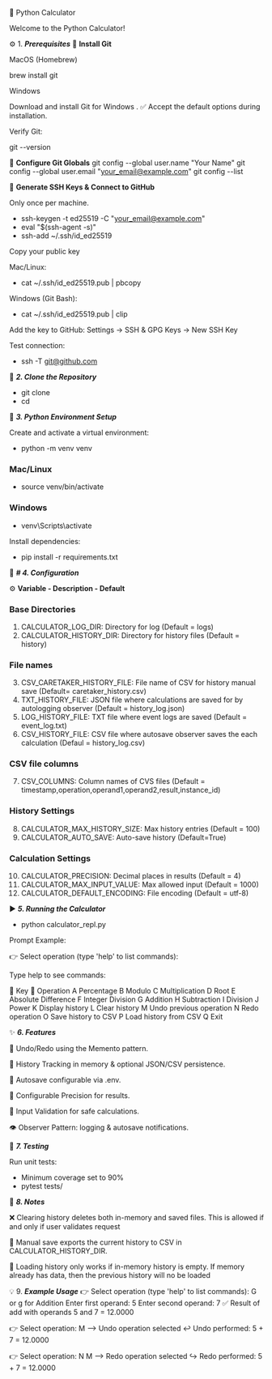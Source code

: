 🧮 Python Calculator

Welcome to the Python Calculator!

⚙️ 1. ***Prerequisites***
🔹 **Install Git**

MacOS (Homebrew)

brew install git


Windows

Download and install Git for Windows
.
✅ Accept the default options during installation.

Verify Git:

git --version

🔹 **Configure Git Globals**
git config --global user.name "Your Name"
git config --global user.email "your_email@example.com"
git config --list

🔹 **Generate SSH Keys & Connect to GitHub**

Only once per machine.

- ssh-keygen -t ed25519 -C "your_email@example.com"
- eval "$(ssh-agent -s)"
- ssh-add ~/.ssh/id_ed25519


Copy your public key

Mac/Linux:

- cat ~/.ssh/id_ed25519.pub | pbcopy


Windows (Git Bash):

- cat ~/.ssh/id_ed25519.pub | clip


Add the key to GitHub: Settings → SSH & GPG Keys → New SSH Key

Test connection:

- ssh -T git@github.com

🧩 ***2. Clone the Repository***
- git clone <repository-url>
- cd <repository-directory>

🐍 ***3. Python Environment Setup***

Create and activate a virtual environment:

- python -m venv venv
### Mac/Linux
- source venv/bin/activate
### Windows
- venv\Scripts\activate


Install dependencies:

- pip install -r requirements.txt

🔧 ***# 4. Configuration***

⚙️ **Variable - Description - Default**

### Base Directories
1. CALCULATOR_LOG_DIR: Directory for log (Default = logs)
2. CALCULATOR_HISTORY_DIR: Directory for history files (Default = history)

### File names
3. CSV_CARETAKER_HISTORY_FILE: File name of CSV for history manual save (Default= caretaker_history.csv)
4. TXT_HISTORY_FILE: JSON file where calculations are saved for by autologging observer (Default = history_log.json)
5. LOG_HISTORY_FILE: TXT file where event logs are saved (Default = event_log.txt)
6. CSV_HISTORY_FILE: CSV file where autosave observer saves the each calculation (Defaul = history_log.csv) 

### CSV file columns
7. CSV_COLUMNS: Column names of CVS files (Default = timestamp,operation,operand1,operand2,result,instance_id)

### History Settings
8. CALCULATOR_MAX_HISTORY_SIZE: Max history entries	(Default = 100)
9. CALCULATOR_AUTO_SAVE: Auto-save history (Default=True)

### Calculation Settings
10. CALCULATOR_PRECISION: Decimal places in results (Default = 4)
11. CALCULATOR_MAX_INPUT_VALUE: Max allowed input (Default = 1000)
12. CALCULATOR_DEFAULT_ENCODING: File encoding (Default = utf-8)


▶️ ***5. Running the Calculator***
- python calculator_repl.py

Prompt Example:

👉 Select operation (type 'help' to list commands):

Type help to see commands:

🔑 Key	📌 Operation
A	Percentage
B	Modulo
C	Multiplication
D	Root
E	Absolute Difference
F	Integer Division
G	Addition
H	Subtraction
I	Division
J	Power
K	Display history
L	Clear history
M	Undo previous operation
N	Redo operation
O	Save history to CSV
P	Load history from CSV
Q	Exit


✨ ***6. Features***

🔄 Undo/Redo using the Memento pattern.

📂 History Tracking in memory & optional JSON/CSV persistence.

💾 Autosave configurable via .env.

🧮 Configurable Precision for results.

🚫 Input Validation for safe calculations.

👁️ Observer Pattern: logging & autosave notifications.


🧪 ***7. Testing***

Run unit tests:

- Minimum coverage set to 90%
- pytest tests/

📝 ***8. Notes***

❌ Clearing history deletes both in-memory and saved files. This is allowed if and only if user validates request

💾 Manual save exports the current history to CSV in CALCULATOR_HISTORY_DIR.

📂 Loading history only works if in-memory history is empty. If memory already has data, then the previous history will no be loaded

💡 9. ***Example Usage***
👉 Select operation (type 'help' to list commands): G or g for Addition
Enter first operand: 5
Enter second operand: 7
✅ Result of add with operands 5 and 7 = 12.0000

👉 Select operation: M --> Undo operation selected
↩️ Undo performed: 5 + 7 = 12.0000

👉 Select operation: N M --> Redo operation selected
↪️ Redo performed: 5 + 7 = 12.0000